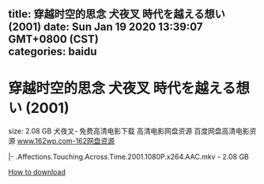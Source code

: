 
title: 穿越时空的思念 犬夜叉 時代を越える想い (2001)
date: Sun Jan 19 2020 13:39:07 GMT+0800 (CST)    
categories: baidu
---

# 穿越时空的思念 犬夜叉 時代を越える想い (2001)
size: 2.08 GB
 犬夜叉- 免费高清电影下载 高清电影网盘资源 百度网盘高清电影资源 www.162wp.com-162网盘资源
 
|- .Affections.Touching.Across.Time.2001.1080P.x264.AAC.mkv - 2.08 GB

[How to download](https://bpcam.bemobtrk.com/go/2ceec3aa-1ca2-46d6-b9ff-aaa5c184517c?jno=2585)